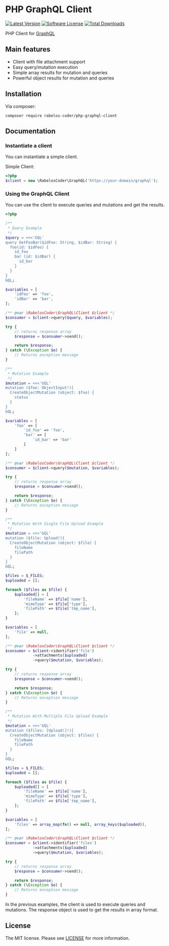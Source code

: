 # PHP GraphQL Client

[![Latest Version](https://img.shields.io/github/release/softonic/graphql-client.svg?style=flat-square)](https://github.com/rabelos-coder/php-graphql-client/releases)
[![Software License](https://img.shields.io/badge/license-MIT-blue.svg?style=flat-square)](LICENSE.md)
[![Total Downloads](https://img.shields.io/packagist/dt/softonic/graphql-client.svg?style=flat-square)](https://packagist.org/packages/rabelos-coder/php-graphql-client)

PHP Client for [GraphQL](http://graphql.org/)

## Main features

- Client with file attachment support
- Easy query/mutation execution
- Simple array results for mutation and queries
- Powerful object results for mutation and queries

## Installation

Via composer:

```
composer require rabelos-coder/php-graphql-client
```

## Documentation

### Instantiate a client

You can instantiate a simple client.

Simple Client:

```php
<?php
$client = new \RabelosCoder\GraphQL('https://your-domain/graphql');
```

### Using the GraphQL Client

You can use the client to execute queries and mutations and get the results.

```php
<?php

/**
 * Query Example
 */
$query = <<<'GQL'
query GetFooBar($idFoo: String, $idBar: String) {
  foo(id: $idFoo) {
    id_foo
    bar (id: $idBar) {
      id_bar
    }
  }
}
GQL;

$variables = [
    'idFoo' => 'foo',
    'idBar' => 'bar',
];

/** @var \RabelosCoder\GraphQL\Client $client */
$consumer = $client->query($query, $variables);

try {
    // returns response array
    $response = $consumer->send();

    return $response;
} catch (\Exception $e) {
    // Returns exception message
}

/**
 * Mutation Example
 */
$mutation = <<<'GQL'
mutation ($foo: ObjectInput!){
  CreateObjectMutation (object: $foo) {
    status
  }
}
GQL;

$variables = [
    'foo' => [
        'id_foo' => 'foo',
        'bar' => [
            'id_bar' => 'bar'
        ]
    ]
];

/** @var \RabelosCoder\GraphQL\Client $client */
$consumer = $client->query($mutation, $variables);

try {
    // returns response array
    $response = $consumer->send();

    return $response;
} catch (\Exception $e) {
    // Returns exception message
}

/**
 * Mutation With Single File Upload Example
 */
$mutation = <<<'GQL'
mutation ($file: Upload!){
  CreateObjectMutation (object: $file) {
    fileName
    filePath
  }
}
GQL;

$files = $_FILES;
$uploaded = [];

foreach ($files as $file) {
    $uploaded[] = [
        'fileName' => $file['name'],
        'mimeType' => $file['type'],
        'filePath' => $file['tmp_name'],
    ];
}

$variables = [
    'file' => null,
];

/** @var \RabelosCoder\GraphQL\Client $client */
$consumer = $client->identifier('file')
            ->attachments($uploaded)
            ->query($mutation, $variables);

try {
    // returns response array
    $response = $consumer->send();

    return $response;
} catch (\Exception $e) {
    // Returns exception message
}

/**
 * Mutation With Multiple File Upload Example
 */
$mutation = <<<'GQL'
mutation ($files: [Upload!]!){
  CreateObjectMutation (object: $files) {
    fileName
    filePath
  }
}
GQL;

$files = $_FILES;
$uploaded = [];

foreach ($files as $file) {
    $uploaded[] = [
        'fileName' => $file['name'],
        'mimeType' => $file['type'],
        'filePath' => $file['tmp_name'],
    ];
}

$variables = [
    'files' => array_map(fn() => null, array_keys($uploaded)),
];

/** @var \RabelosCoder\GraphQL\Client $client */
$consumer = $client->identifier('files')
            ->attachments($uploaded)
            ->query($mutation, $variables);

try {
    // returns response array
    $response = $consumer->send();

    return $response;
} catch (\Exception $e) {
    // Returns exception message
}

```

In the previous examples, the client is used to execute queries and mutations. The response object is used to
get the results in array format.

## License

The MIT license. Please see [LICENSE](LICENSE) for more information.

[PSR-2]: http://www.php-fig.org/psr/psr-2/
[PSR-4]: http://www.php-fig.org/psr/psr-4/
